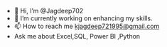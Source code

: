 - 👋 Hi, I’m @Jagdeep702
- 🌱 I’m currently working on enhancing my skills.
- 📫 How to reach me kjagdeep721995@gmail.com
-   Ask me about Excel,SQL, Power BI ,Python

<!---
Jagdeep702/Jagdeep702 is a ✨ special ✨ repository because its `README.md` (this file) appears on your GitHub profile.
You can click the Preview link to take a look at your changes.
--->

